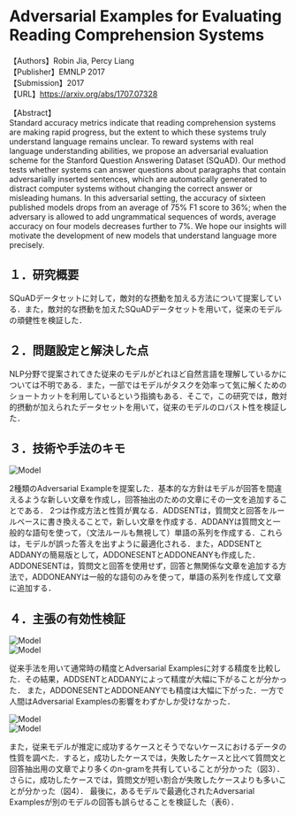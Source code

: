 # Adversarial Examples for Evaluating Reading Comprehension Systems  

【Authors】Robin Jia, Percy Liang  
【Publisher】EMNLP 2017  
【Submission】2017  
【URL】https://arxiv.org/abs/1707.07328  

【Abstract】  
Standard accuracy metrics indicate that reading comprehension systems are making rapid progress, but the extent to which these systems truly understand language remains unclear. To reward systems with real language understanding abilities, we propose an adversarial evaluation scheme for the Stanford Question Answering Dataset (SQuAD). Our method tests whether systems can answer questions about paragraphs that contain adversarially inserted sentences, which are automatically generated to distract computer systems without changing the correct answer or misleading humans. In this adversarial setting, the accuracy of sixteen published models drops from an average of 75% F1 score to 36%; when the adversary is allowed to add ungrammatical sequences of words, average accuracy on four models decreases further to 7%. We hope our insights will motivate the development of new models that understand language more precisely.  

## １．研究概要  
SQuADデータセットに対して，敵対的な摂動を加える方法について提案している．また，敵対的な摂動を加えたSQuADデータセットを用いて，従来のモデルの頑健性を検証した．
## ２．問題設定と解決した点  
NLP分野で提案されてきた従来のモデルがどれほど自然言語を理解しているかについては不明である．また，一部ではモデルがタスクを効率って気に解くためのショートカットを利用しているという指摘もある．そこで，この研究では，敵対的摂動が加えられたデータセットを用いて，従来のモデルのロバスト性を検証した．
## ３．技術や手法のキモ  

![Model](../image/Jia2017/ADDSENT_ADDANY.png)  

2種類のAdversarial Exampleを提案した．基本的な方針はモデルが回答を間違えるような新しい文章を作成し，回答抽出のための文章にその一文を追加することである．
2つは作成方法と性質が異なる．ADDSENTは，質問文と回答をルールベースに書き換えることで，新しい文章を作成する．ADDANYは質問文と一般的な語句を使って，（文法ルールも無視して）単語の系列を作成する．これらは，モデルが誤った答えを出すように最適化される．また，ADDSENTとADDANYの簡易版として，ADDONESENTとADDONEANYも作成した．ADDONESENTは，質問文と回答を使用せず，回答と無関係な文章を追加する方法で，ADDONEANYは一般的な語句のみを使って，単語の系列を作成して文章に追加する．

## ４．主張の有効性検証  

![Model](../image/Jia2017/result.png)  
![Model](../image/Jia2017/human_result.png)  

従来手法を用いて通常時の精度とAdversarial Examplesに対する精度を比較した．その結果，ADDSENTとADDANYによって精度が大幅に下がることが分かった．
また，ADDONESENTとADDONEANYでも精度は大幅に下がった．一方で人間はAdversarial Examplesの影響をわずかしか受けなかった．

![Model](../image/Jia2017/Figure3_5.png)  
![Model](../image/Jia2017/Figure4.png)  

また，従来モデルが推定に成功するケースとそうでないケースにおけるデータの性質を調べた．すると，成功したケースでは，失敗したケースと比べて質問文と回答抽出用の文章でより多くのn-gramを共有していることが分かった（図3）．さらに，成功したケースでは，質問文が短い割合が失敗したケースよりも多いことが分かった（図4）．
最後に，あるモデルで最適化されたAdversarial Examplesが別のモデルの回答も誤らせることを検証した（表6）．
